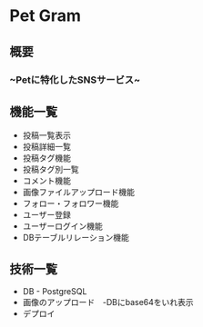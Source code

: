 # Pet Gram

## 概要
### ~Petに特化したSNSサービス~

## 機能一覧
- 投稿一覧表示
- 投稿詳細一覧
- 投稿タグ機能
- 投稿タグ別一覧
- コメント機能
- 画像ファイルアップロード機能
- フォロー・フォロワー機能
- ユーザー登録
- ユーザーログイン機能
- DBテーブルリレーション機能

## 技術一覧
- DB - PostgreSQL
- 画像のアップロード　-DBにbase64をいれ表示
- デプロイ　



